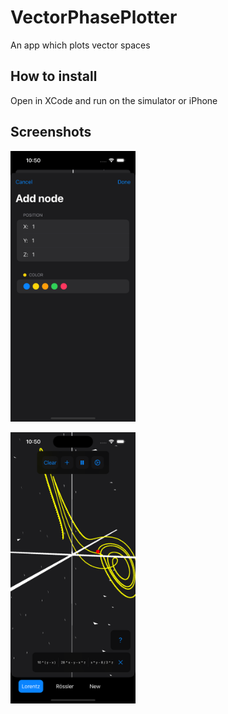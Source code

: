 # VectorPhasePlotter
An app which plots vector spaces

## How to install
Open in XCode and run on the simulator or iPhone

## Screenshots
[<img src="https://github.com/Barosandu/VectorPhasePlotter/blob/main/Simulator%20Screenshot%20-%20iPhone%2014%20Pro%20-%202023-05-01%20at%2022.50.27.png" width="200" />](https://github.com/Barosandu/VectorPhasePlotter/blob/main/Simulator%20Screenshot%20-%20iPhone%2014%20Pro%20-%202023-05-01%20at%2022.50.27.png)

[<img src="https://github.com/Barosandu/VectorPhasePlotter/blob/main/Simulator%20Screenshot%20-%20iPhone%2014%20Pro%20-%202023-05-01%20at%2022.50.38.png" width="200" />](https://github.com/Barosandu/VectorPhasePlotter/blob/main/Simulator%20Screenshot%20-%20iPhone%2014%20Pro%20-%202023-05-01%20at%2022.50.38.png)

